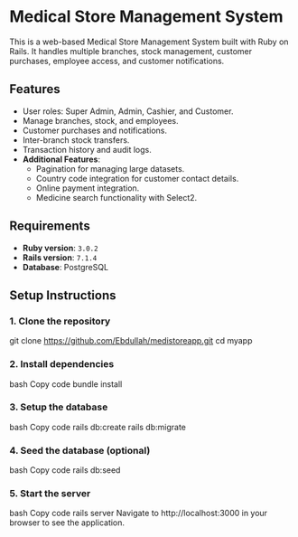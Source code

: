 # Medical Store Management System
This is a web-based Medical Store Management System built with Ruby on Rails. It handles multiple branches, stock management, customer purchases, employee access, and customer notifications.
## Features
- User roles: Super Admin, Admin, Cashier, and Customer.
- Manage branches, stock, and employees.
- Customer purchases and notifications.
- Inter-branch stock transfers.
- Transaction history and audit logs.
- **Additional Features**:
  - Pagination for managing large datasets.
  - Country code integration for customer contact details.
  - Online payment integration.
  - Medicine search functionality with Select2.
## Requirements
- **Ruby version**: `3.0.2`
- **Rails version**: `7.1.4`
- **Database**: PostgreSQL
## Setup Instructions
### 1. Clone the repository
git clone https://github.com/Ebdullah/medistoreapp.git
cd myapp
### 2. Install dependencies
bash
Copy code
bundle install
### 3. Setup the database
bash
Copy code
rails db:create
rails db:migrate
### 4. Seed the database (optional)
bash
Copy code
rails db:seed
### 5. Start the server
bash
Copy code
rails server
Navigate to http://localhost:3000 in your browser to see the application.
